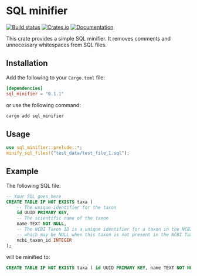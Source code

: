 # SQL minifier
[![Build status](https://github.com/mvisani/SQL-minifier/actions/workflows/build.yml/badge.svg)](https://github.com/mvisani/SQL-minifier/actions)
[![Crates.io](https://img.shields.io/crates/v/SQL-minifier.svg)](https://crates.io/crates/SQL-minifier)
[![Documentation](https://docs.rs/sql_minifier/badge.svg)](https://docs.rs/sql_minifier)

This crate provides a simple SQL minifier. It removes comments and unnecessary whitespaces from SQL files.

## Installation
Add the following to your `Cargo.toml` file:
```toml
[dependencies]
sql_minifier = "0.1.1"
```

or use the following command:
```bash
cargo add sql_minifier
```

## Usage
```rust
use sql_minifier::prelude::*;
minify_sql_files!("test_data/test_file_1.sql");
```

## Example
The following SQL file:
```sql
-- Your SQL goes here
CREATE TABLE IF NOT EXISTS taxa (
    -- The unique identifier for the taxon
    id UUID PRIMARY KEY,
    -- The scientific name of the taxon
    name TEXT NOT NULL,
    -- The NCBI Taxon ID is a unique identifier for a taxon in the NCBI Taxonomy database
    -- which may be NULL when this taxon is not present in the NCBI Taxonomy database.
    ncbi_taxon_id INTEGER
);
```

will be minified to:
```sql
CREATE TABLE IF NOT EXISTS taxa ( id UUID PRIMARY KEY, name TEXT NOT NULL, ncbi_taxon_id INT);
```